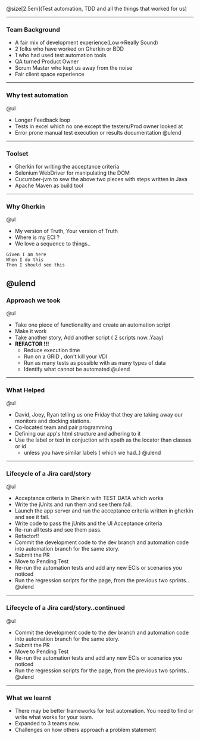 @size[2.5em](Test automation, TDD and all the things that worked for us)


---

### Team Background

- A fair mix of development experience(Low->Really Sound)
- 2 folks who have worked on Gherkin or BDD
- 1 who had used test automation tools
- QA turned Product Owner
- Scrum Master who kept us away from the noise
- Fair client space experience

---
### Why test automation
@ul
- Longer Feedback loop
- Tests in excel which no one except the testers/Prod owner looked at
- Error prone manual test execution or results documentation
@ulend
---
### Toolset

- Gherkin for writing the acceptance criteria
- Selenium WebDriver for manipulating the DOM
- Cucumber-jvm to sew the above two pieces with steps written in Java
- Apache Maven as build tool


---
### Why Gherkin
@ul
- My version of Truth, Your version of Truth
- Where is my ECI ?
- We love a sequence to things..
```
Given I am here
When I do this
Then I should see this
```
@ulend
---
### Approach we took
@ul
- Take one piece of functionality and create an automation script
- Make it work
- Take another story, Add another script ( 2 scripts now..Yaay)
- **REFACTOR !!!**
  - Reduce execution time
  - Run on a GRID , don't kill your VDI
  - Run as many tests as possible with as many types of data
  - Identify what cannot be automated
@ulend
---
### What Helped
@ul
- David, Joey, Ryan telling us one Friday that they are taking away our monitors and docking stations.
- Co-located team and pair programming
- Defining our app's html structure and adhering to it
- Use the label or text in conjuction with xpath as the locator than classes or id
  - unless you have similar labels ( which we had..)
@ulend
---
### Lifecycle of a Jira card/story
@ul
- Acceptance criteria in Gherkin with TEST DATA which works
- Write the jUnits and run them and see them fail.
- Launch the app server and run the acceptance criteria written in gherkin and see it fail.
- Write code to pass the jUnits and the UI Acceptance criteria
- Re-run all tests and see them pass.
- Refactor!!
- Commit the development code to the dev branch and automation code into automation branch for the same story.
- Submit the PR
- Move to Pending Test
- Re-run the automation tests and add any new ECIs or scenarios you noticed
- Run the regression scripts for the page, from the previous two sprints..
@ulend
---
### Lifecycle of a Jira card/story..continued
@ul
- Commit the development code to the dev branch and automation code into automation branch for the same story.
- Submit the PR
- Move to Pending Test
- Re-run the automation tests and add any new ECIs or scenarios you noticed
- Run the regression scripts for the page, from the previous two sprints..
@ulend
---

### What we learnt
- There may be better frameworks for test automation. You need to find or write what works for your team.
- Expanded to 3 teams now.
- Challenges on how others approach a problem statement

